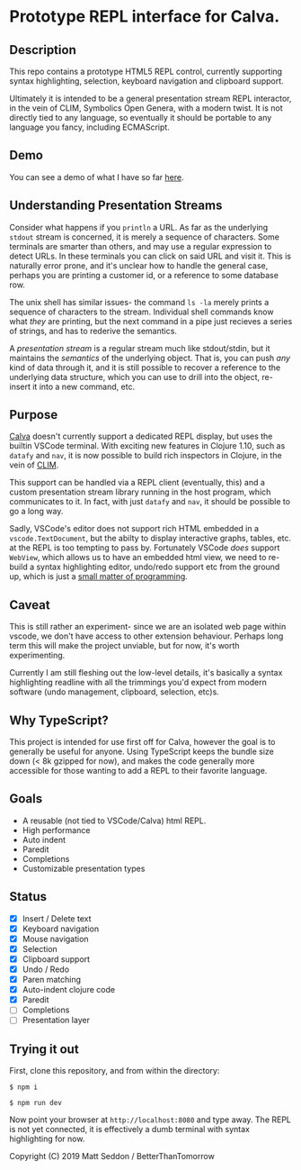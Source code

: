 # Prototype REPL interface for Calva.

## Description

This repo contains a prototype HTML5 REPL control, currently supporting syntax highlighting, selection, keyboard navigation and clipboard support.

Ultimately it is intended to be a general presentation stream REPL interactor, in the vein of CLIM, Symbolics Open Genera, with a modern twist. It is not directly tied to any language, so eventually it should be portable to any language you fancy, including ECMAScript.

## Demo

You can see a demo of what I have so far [here](https://repl-interactor.netlify.com/).

## Understanding Presentation Streams

Consider what happens if you `println` a URL. As far as the underlying `stdout` stream is concerned, it is merely a sequence of characters. Some terminals are smarter than others, and may use a regular expression to detect URLs. In these terminals you can
click on said URL and visit it.  This is naturally error prone, and it's unclear how to handle the general case, perhaps you are printing a customer id, or a reference to some database row.

The unix shell has similar issues- the command `ls -la` merely prints a sequence of characters to the stream. Individual shell commands know what *they* are printing, but the next command in a pipe just recieves a series of strings, and has to rederive the
semantics.

A *presentation stream* is a regular stream much like stdout/stdin, but it maintains the *semantics* of the underlying object. That is, you can push *any* kind of data through it, and it is still possible to recover a reference to the underlying data structure, which you can use to drill into the object, re-insert it into a new command, etc.

## Purpose

[Calva](https://github.com/BetterThanTomorrow/calva) doesn't currently support a dedicated REPL display, but uses the builtin VSCode terminal. With exciting new features in Clojure 1.10, such as `datafy` and `nav`, it is now possible to build rich inspectors in Clojure, in the vein of [CLIM](http://web.archive.org/web/20120707045546/http://www.mikemac.com:80/mikemac/clim/cover.html).

This support can be handled via a REPL client (eventually, this) and a custom presentation stream library running in the host program, which communicates to it. In fact, with just `datafy` and `nav`, it should be possible to go a long way.

Sadly, VSCode's editor does not support rich HTML embedded in a `vscode.TextDocument`, but the abilty to display interactive graphs, tables, etc. at the REPL is too tempting to pass by.  Fortunately VSCode *does* support `WebView`, which allows us to have an embedded html view, we need to re-build a syntax highlighting editor, undo/redo support etc from the ground up, which is just a [small matter of programming](http://www.catb.org/jargon/html/S/SMOP.html).

## Caveat

This is still rather an experiment- since we are an isolated web page within vscode, we don't have access to other extension behaviour. Perhaps long term this will make the project unviable, but for now, it's worth experimenting.

Currently I am still fleshing out the low-level details, it's basically a syntax highlighting readline with all the trimmings you'd expect from modern software (undo management, clipboard, selection, etc)s.

## Why TypeScript?

This project is intended for use first off for Calva, however the goal is to generally be useful for anyone. Using TypeScript keeps the bundle size down (< 8k gzipped for now), and makes the code generally more accessible for those wanting to add a REPL to their favorite language.

## Goals

* A reusable (not tied to VSCode/Calva) html REPL.
* High performance
* Auto indent
* Paredit
* Completions
* Customizable presentation types

## Status

- [x] Insert / Delete text
- [x] Keyboard navigation
- [x] Mouse navigation
- [x] Selection
- [x] Clipboard support
- [x] Undo / Redo
- [x] Paren matching
- [x] Auto-indent clojure code
- [x] Paredit
- [ ] Completions
- [ ] Presentation layer

## Trying it out

First, clone this repository, and from within the directory:

`$ npm i`

`$ npm run dev`

Now point your browser at `http://localhost:8080` and type away. The REPL is not yet connected, it is effectively a dumb terminal with syntax highlighting for now.

Copyright (C) 2019 Matt Seddon / BetterThanTomorrow
